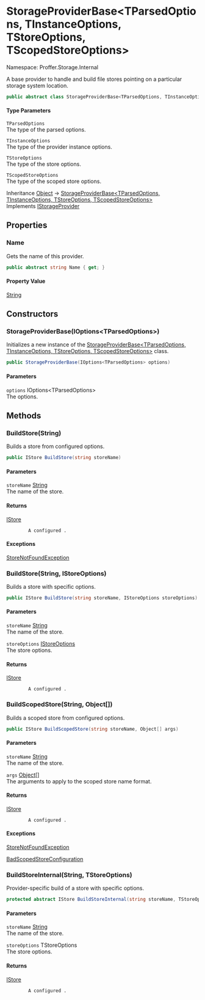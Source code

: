 # StorageProviderBase&lt;TParsedOptions, TInstanceOptions, TStoreOptions, TScopedStoreOptions&gt;

Namespace: Proffer.Storage.Internal

A base provider to handle and build file stores pointing on a particular storage system location.

```csharp
public abstract class StorageProviderBase<TParsedOptions, TInstanceOptions, TStoreOptions, TScopedStoreOptions> : Proffer.Storage.IStorageProvider
```

#### Type Parameters

`TParsedOptions`<br>
The type of the parsed options.

`TInstanceOptions`<br>
The type of the provider instance options.

`TStoreOptions`<br>
The type of the store options.

`TScopedStoreOptions`<br>
The type of the scoped store options.

Inheritance [Object](https://docs.microsoft.com/en-us/dotnet/api/system.object) → [StorageProviderBase&lt;TParsedOptions, TInstanceOptions, TStoreOptions, TScopedStoreOptions&gt;](./proffer.storage.internal.storageproviderbase-4)<br>
Implements [IStorageProvider](./proffer.storage.istorageprovider)

## Properties

### **Name**

Gets the name of this provider.

```csharp
public abstract string Name { get; }
```

#### Property Value

[String](https://docs.microsoft.com/en-us/dotnet/api/system.string)<br>

## Constructors

### **StorageProviderBase(IOptions&lt;TParsedOptions&gt;)**

Initializes a new instance of the [StorageProviderBase&lt;TParsedOptions, TInstanceOptions, TStoreOptions, TScopedStoreOptions&gt;](./proffer.storage.internal.storageproviderbase-4) class.

```csharp
public StorageProviderBase(IOptions<TParsedOptions> options)
```

#### Parameters

`options` IOptions&lt;TParsedOptions&gt;<br>
The options.

## Methods

### **BuildStore(String)**

Builds a store from configured options.

```csharp
public IStore BuildStore(string storeName)
```

#### Parameters

`storeName` [String](https://docs.microsoft.com/en-us/dotnet/api/system.string)<br>
The name of the store.

#### Returns

[IStore](./proffer.storage.istore)<br>

            A configured .

#### Exceptions

[StoreNotFoundException](./proffer.storage.exceptions.storenotfoundexception)<br>

### **BuildStore(String, IStoreOptions)**

Builds a store with specific options.

```csharp
public IStore BuildStore(string storeName, IStoreOptions storeOptions)
```

#### Parameters

`storeName` [String](https://docs.microsoft.com/en-us/dotnet/api/system.string)<br>
The name of the store.

`storeOptions` [IStoreOptions](./proffer.storage.configuration.istoreoptions)<br>
The store options.

#### Returns

[IStore](./proffer.storage.istore)<br>

            A configured .

### **BuildScopedStore(String, Object[])**

Builds a scoped store from configured options.

```csharp
public IStore BuildScopedStore(string storeName, Object[] args)
```

#### Parameters

`storeName` [String](https://docs.microsoft.com/en-us/dotnet/api/system.string)<br>
The name of the store.

`args` [Object[]](https://docs.microsoft.com/en-us/dotnet/api/system.object)<br>
The arguments to apply to the scoped store name format.

#### Returns

[IStore](./proffer.storage.istore)<br>

            A configured .

#### Exceptions

[StoreNotFoundException](./proffer.storage.exceptions.storenotfoundexception)<br>

[BadScopedStoreConfiguration](./proffer.storage.exceptions.badscopedstoreconfiguration)<br>

### **BuildStoreInternal(String, TStoreOptions)**

Provider-specific build of a store with specific options.

```csharp
protected abstract IStore BuildStoreInternal(string storeName, TStoreOptions storeOptions)
```

#### Parameters

`storeName` [String](https://docs.microsoft.com/en-us/dotnet/api/system.string)<br>
The name of the store.

`storeOptions` TStoreOptions<br>
The store options.

#### Returns

[IStore](./proffer.storage.istore)<br>

            A configured .
